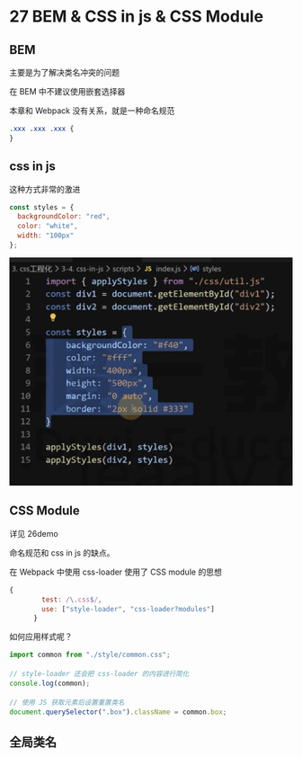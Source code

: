 # 27 BEM & CSS in js & CSS Module

## BEM

主要是为了解决类名冲突的问题

在 BEM 中不建议使用嵌套选择器

本章和 Webpack 没有关系，就是一种命名规范

```css
.xxx .xxx .xxx {
}
```

## css in js

这种方式非常的激进

```js
const styles = {
  backgroundColor: "red",
  color: "white",
  width: "100px"
};
```

![](../README_files/Xnip2023-09-20_16-59-15.jpg)

## CSS Module

详见 26demo

命名规范和 css in js 的缺点。

在 Webpack 中使用 css-loader 使用了 CSS module 的思想

```js
{
        test: /\.css$/,
        use: ["style-loader", "css-loader?modules"]
      }
```

如何应用样式呢？


```js
import common from "./style/common.css";

// style-loader 还会把 css-loader 的内容进行简化
console.log(common);

// 使用 JS 获取元素后设置重置类名
document.querySelector(".box").className = common.box;
```

## 全局类名